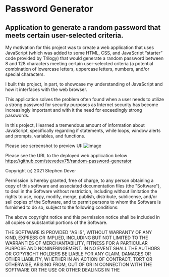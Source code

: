# Password Generator

## Application to generate a random password that meets certain user-selected criteria.

My motivation for this project was to create a web application that uses JavaScript (which was added to some HTML, 
CSS, and JavaScript “starter” code provided by Trilogy) that would generate a random password between 8 and 128 characters meeting 
certain user-selected criteria (a potential combination of lowercase letters, uppercase letters, numbers, and/or special 
characters. 

I built this project, in part, to showcase my understanding of JavaScript and how it interfaces with the web browser.

This application solves the problem often found when a user needs to utilize a strong password for security purposes as Internet 
security has become increasingly important and with it the need for exceedingly strong passwords.

In this project, I learned a tremendous amount of information about JavaScript, specifically regarding if statements, while loops, 
window alerts and prompts, variables, and functions.

Please see screenshot to preview UI:
![image](https://user-images.githubusercontent.com/77076615/111468962-88353100-86fc-11eb-9a46-93b64c03e2b6.png)

Please see the URL to the deployed web application below
https://github.com/stevedev75/random-password-generator


Copyright (c) 2021 Stephen Dever

Permission is hereby granted, free of charge, to any person obtaining a copy
of this software and associated documentation files (the "Software"), to deal
in the Software without restriction, including without limitation the rights
to use, copy, modify, merge, publish, distribute, sublicense, and/or sell
copies of the Software, and to permit persons to whom the Software is
furnished to do so, subject to the following conditions:

The above copyright notice and this permission notice shall be included in all
copies or substantial portions of the Software.

THE SOFTWARE IS PROVIDED "AS IS", WITHOUT WARRANTY OF ANY KIND, EXPRESS OR
IMPLIED, INCLUDING BUT NOT LIMITED TO THE WARRANTIES OF MERCHANTABILITY,
FITNESS FOR A PARTICULAR PURPOSE AND NONINFRINGEMENT. IN NO EVENT SHALL THE
AUTHORS OR COPYRIGHT HOLDERS BE LIABLE FOR ANY CLAIM, DAMAGES OR OTHER
LIABILITY, WHETHER IN AN ACTION OF CONTRACT, TORT OR OTHERWISE, ARISING FROM,
OUT OF OR IN CONNECTION WITH THE SOFTWARE OR THE USE OR OTHER DEALINGS IN THE
